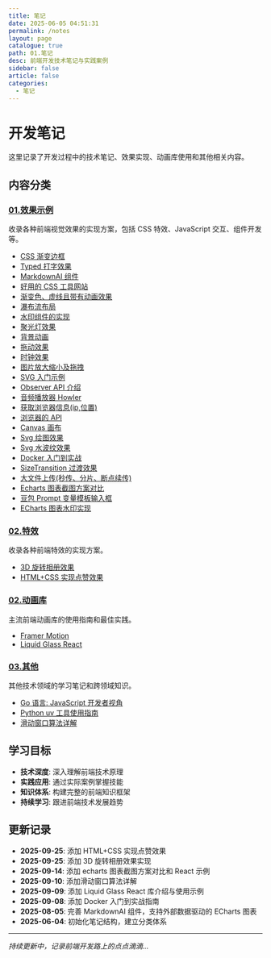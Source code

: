 ```yaml
---
title: 笔记
date: 2025-06-05 04:51:31
permalink: /notes
layout: page
catalogue: true
path: 01.笔记
desc: 前端开发技术笔记与实践案例
sidebar: false
article: false
categories:
  - 笔记
---
```


# 开发笔记

这里记录了开发过程中的技术笔记、效果实现、动画库使用和其他相关内容。

## 内容分类

### [01.效果示例](/notes/effects/)

收录各种前端视觉效果的实现方案，包括 CSS 特效、JavaScript 交互、组件开发等。

- [CSS 渐变边框](/notes/effects/css-gradient-border)
- [Typed 打字效果](/notes/effects/typed-js)
- [MarkdownAI 组件](/notes/effects/markdownai)
- [好用的 CSS 工具网站](/notes/effects/css-tools)
- [渐变色、虚线且带有动画效果](/notes/effects/gradient-animation)
- [瀑布流布局](/notes/effects/waterfall-layout)
- [水印组件的实现](/notes/effects/watermark-component)
- [聚光灯效果](/notes/effects/spotlight-effect)
- [背景动画](/notes/effects/background-animation)
- [拖动效果](/notes/effects/drag-effect)
- [时钟效果](/notes/effects/clock-effect)
- [图片放大缩小及拖拽](/notes/effects/image-zoom-drag)
- [SVG 入门示例](/notes/effects/svg-intro)
- [Observer API 介绍](/notes/effects/observer-api)
- [音频播放器 Howler](/notes/effects/howler-audio)
- [获取浏览器信息(ip,位置)](/notes/effects/browser-info)
- [浏览器的 API](/notes/effects/browser-apis)
- [Canvas 画布](/notes/effects/canvas)
- [Svg 绘图效果](/notes/effects/svg-drawing)
- [Svg 水波纹效果](/notes/effects/svg-ripple)
- [Docker 入门到实战](/notes/effects/docker-guide)
- [SizeTransition 过渡效果](/notes/effects/size-transition)
- [大文件上传(秒传、分片、断点续传)](/notes/effects/file-upload)
- [Echarts 图表截图方案对比](/notes/effects/echarts-screenshot)
- [豆包 Prompt 变量模板输入框](/notes/effects/doubao-prompt)
- [ECharts 图表水印实现](/notes/effects/echarts-watermark)

### [02.特效](/notes/special-effects/)

收录各种前端特效的实现方案。

- [3D 旋转相册效果](/notes/special-effects/3d-rotating-album)
- [HTML+CSS 实现点赞效果](/notes/special-effects/like-button)

### [02.动画库](/notes/animation/)

主流前端动画库的使用指南和最佳实践。

- [Framer Motion](/notes/animation/framer-motion)
- [Liquid Glass React](/notes/animation/liquid-glass-react)

### [03.其他](/notes/others/)

其他技术领域的学习笔记和跨领域知识。

- [Go 语言: JavaScript 开发者视角](/notes/others/go-for-js-developers)
- [Python uv 工具使用指南](/notes/others/python-uv-guide)
- [滑动窗口算法详解](/notes/others/sliding-window-algorithm)

## 学习目标

- **技术深度**: 深入理解前端技术原理
- **实践应用**: 通过实际案例掌握技能
- **知识体系**: 构建完整的前端知识框架
- **持续学习**: 跟进前端技术发展趋势

## 更新记录

- **2025-09-25**: 添加 HTML+CSS 实现点赞效果
- **2025-09-25**: 添加 3D 旋转相册效果实现
- **2025-09-14**: 添加 echarts 图表截图方案对比和 React 示例
- **2025-09-10**: 添加滑动窗口算法详解
- **2025-09-09**: 添加 Liquid Glass React 库介绍与使用示例
- **2025-09-08**: 添加 Docker 入门到实战指南
- **2025-08-05**: 完善 MarkdownAI 组件，支持外部数据驱动的 ECharts 图表
- **2025-06-04**: 初始化笔记结构，建立分类体系

---

_持续更新中，记录前端开发路上的点点滴滴..._
